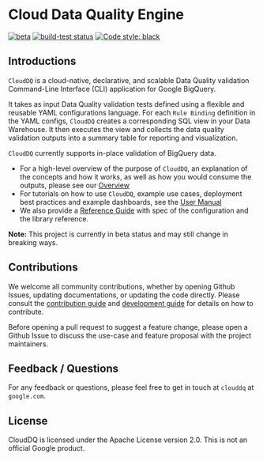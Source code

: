 # Cloud Data Quality Engine

[![beta](https://badgen.net/badge/status/beta/1E90FF)](https://badgen.net/badge/status/beta/1E90FF)
[![build-test status](https://github.com/GoogleCloudPlatform/cloud-data-quality/actions/workflows/build-test.yml/badge.svg)](https://github.com/GoogleCloudPlatform/cloud-data-quality/actions/workflows/build-test.yml)
[![Code style: black](https://img.shields.io/badge/code%20style-black-000000.svg)](https://github.com/ambv/black)

## Introductions

`CloudDQ` is a cloud-native, declarative, and scalable Data Quality validation Command-Line Interface (CLI) application for Google BigQuery.

It takes as input Data Quality validation tests defined using a flexible and reusable YAML configurations language. For each `Rule Binding` definition in the YAML configs, `CloudDQ` creates a corresponding SQL view in your Data Warehouse. It then executes the view and collects the data quality validation outputs into a summary table for reporting and visualization.

`CloudDQ` currently supports in-place validation of BigQuery data.

* For a high-level overview of the purpose of `CloudDQ`, an explanation of the concepts and how it works, as well as how you would consume the outputs, please see our [Overview](OVERVIEW.md)
* For tutorials on how to use `CloudDQ`, example use cases, deployment best practices and example dashboards, see the [User Manual](USERMANUAL.md)
* We also provide a [Reference Guide](REFERENCE.md) with spec of the configuration and the library reference.

**Note:** This project is currently in beta status and may still change in breaking ways.

## Contributions

We welcome all community contributions, whether by opening Github Issues, updating documentations, or updating the code directly. Please consult the [contribution guide](CONTRIBUTING.md) and [development guide](./README.md#Development) for details on how to contribute. 

Before opening a pull request to suggest a feature change, please open a Github Issue to discuss the use-case and feature proposal with the project maintainers.


## Feedback / Questions

For any feedback or questions, please feel free to get in touch  at `clouddq` at `google.com`.


## License

CloudDQ is licensed under the Apache License version 2.0. This is not an official Google product.
